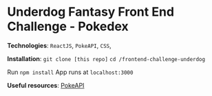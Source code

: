 # Underdog Fantasy Front End Challenge - Pokedex

**Technologies**:
`ReactJS`, `PokeAPI`, `CSS`,

**Installation**:
`git clone [this repo]`
`cd /frontend-challenge-underdog`

Run `npm install`
App runs at `localhost:3000`

**Useful resources**:
[PokeAPI](https://pokeapi.co/)
